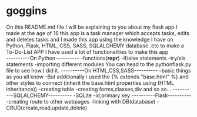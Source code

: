 # goggins
On this README.md file I will be explaining to you about my flask app I made at the age of 16 this app is a task manager which accepts tasks, edits and deletes tasks and I made this app using the knowledge I have on Python, Flask, HTML, CSS, SASS, SQLALCHEMY database..etc to make a To-Do-List APP I have used a lot of functionalities to make this app  
----------On Python----------
-functions(__repr__)
-if/else statements
-try/els statements
-importing different modules 
You can head to the pythonflask.py file to see how I did it.
----------On HTML,CSS,SASS----------
-basic things as you all know
-But additionally i used the {% extends "base.html" %} and other styles to connect (inherit the base.html properties using (HTML inheritance))
-creating table
-creating forms,classes,div and so so...
----------SQLALCHEMY----------
-SQLite
-id,primary key
----------Flask----------
-creating route to other webpages
-linking with DB(database)
-CRUD(create,read,update,delete)





